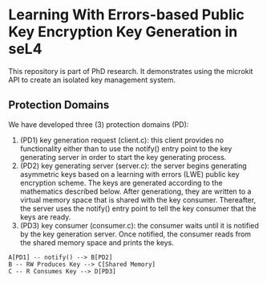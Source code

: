 # Learning With Errors-based Public Key Encryption Key Generation in seL4
This repository is part of PhD research.  It demonstrates using the microkit API to create an isolated key management system.  

## Protection Domains
We have developed three (3) protection domains (PD): 
1. (PD1) key generation request (client.c): this client provides no functionality either than to use the notify() entry point to the key generating server in order to start the key generating process. 
2. (PD2) key generating server (server.c): the server begins generating asymmetric keys based on a learning with errors (LWE) public key encryption scheme.  The keys are generated according to the mathematics described below.  After generationg, they are written to a virtual memory space that is shared with the key consumer.  Thereafter, the server uses the notify() entry point to tell the key consumer that the keys are ready.
3. (PD3) key consumer (consumer.c): the consumer waits until it is notified by the key generation server.  Once notified, the consumer reads from the shared memory space and prints the keys.

```mermaid
A[PD1] -- notify() --> B[PD2] 
B -- RW Produces Key --> C[Shared Memory]
C -- R Consumes Key --> D[PD3]
```
